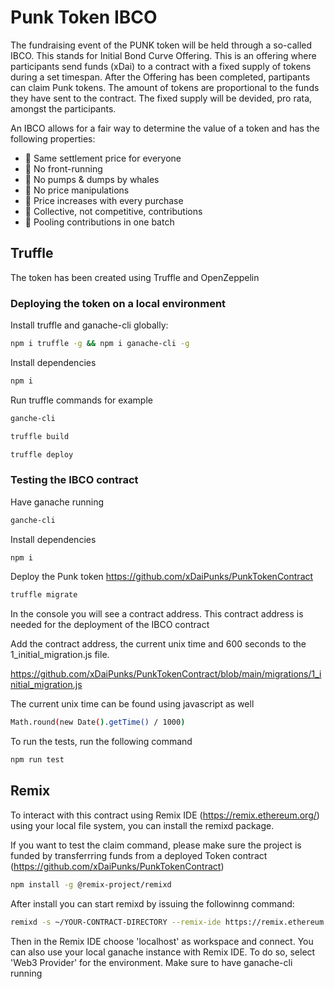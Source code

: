 # Punk Token IBCO
The fundraising event of the PUNK token will be held through a so-called IBCO. This stands for Initial Bond Curve Offering. This is an offering where participants send funds (xDai) to a contract with a fixed supply of tokens during a set timespan. After the Offering has been completed, partipants can claim Punk tokens. The amount of tokens are proportional to the funds they have sent to the contract. The fixed supply will be devided, pro rata, amongst the participants. 

An IBCO allows for a fair way to determine the value of a token and has the following properties:
- 🤍 Same settlement price for everyone
- 🤍 No front-running
- 🤍 No pumps & dumps by whales
- 🤍 No price manipulations
- 🤍 Price increases with every purchase
- 🤍 Collective, not competitive, contributions
- 🤍 Pooling contributions in one batch

## Truffle
The token has been created using Truffle and OpenZeppelin 

### Deploying the token on a local environment
Install truffle and ganache-cli globally:
```sh
npm i truffle -g && npm i ganache-cli -g
```

Install dependencies

```sh
npm i 
```

Run truffle commands for example

```sh
ganche-cli

truffle build

truffle deploy
```

### Testing the IBCO contract
Have ganache running

```sh
ganche-cli
```

Install dependencies

```sh
npm i
```

Deploy the Punk token https://github.com/xDaiPunks/PunkTokenContract

```sh
truffle migrate
```

In the console you will see a contract address. This contract address is needed for the deployment of the IBCO contract

Add the contract address, the current unix time and 600 seconds to the 1_initial_migration.js file. 

https://github.com/xDaiPunks/PunkTokenContract/blob/main/migrations/1_initial_migration.js

The current unix time can be found using javascript as well 

```sh
Math.round(new Date().getTime() / 1000)
```

To run the tests, run the following command

```sh
npm run test
```



## Remix
To interact with this contract using Remix IDE (https://remix.ethereum.org/) using your local file system, you can install the remixd package.

If you want to test the claim command, please make sure the project is funded by transferrring funds from a deployed Token contract (https://github.com/xDaiPunks/PunkTokenContract)

```sh
npm install -g @remix-project/remixd
```

After install you can start remixd by issuing the followinng command:

```sh
remixd -s ~/YOUR-CONTRACT-DIRECTORY --remix-ide https://remix.ethereum.org/

```
Then in the Remix IDE choose 'localhost' as workspace and connect. You can also use your local ganache instance with Remix IDE. To do so, select 'Web3 Provider' for the environment. Make sure to have ganache-cli running 
